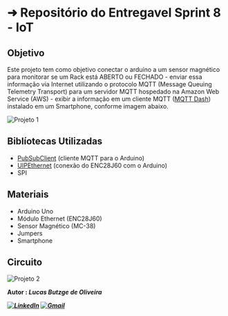 
# ➜ Repositório do Entregavel Sprint 8 - IoT

## Objetivo
Este projeto tem como objetivo conectar o arduíno a um sensor magnético para monitorar se um Rack está ABERTO ou FECHADO - enviar essa informação via Internet
utilizando o protocolo MQTT (Message Queuing Telemetry Transport) para um servidor MQTT hospedado na Amazon Web Service (AWS) - exibir a informação 
em um cliente MQTT ([MQTT Dash](https://play.google.com/store/apps/details?id=net.routix.mqttdash&hl=en&gl=US)) instalado em um Smartphone, conforme imagem abaixo.

![Projeto 1](https://user-images.githubusercontent.com/78054160/106751642-3763f000-6608-11eb-835d-d35a99a629a1.png)


## Biblíotecas Utilizadas
- [PubSubClient](https://github.com/knolleary/pubsubclient) (cliente MQTT para o Arduino)
- [UIPEthernet](https://github.com/UIPEthernet/UIPEthernet) (conexão do ENC28J60 com o Arduino)
- SPI


## Materiais
- Arduino Uno
- Módulo Ethernet (ENC28J60)
- Sensor Magnético (MC-38)
- Jumpers
- Smartphone

## Circuito

![Projeto 2](https://user-images.githubusercontent.com/78054160/106751865-8f025b80-6608-11eb-964a-313256726413.png)

<b>Autor : <i>Lucas Butzge de Oliveira

[<img alt="LinkedIn" src="https://img.shields.io/badge/linkedin%20-%230077B5.svg?&style=for-the-badge&logo=linkedin&logoColor=white"/>](https://www.linkedin.com/in/lucas-butzge-de-oliveira-3a62981b4/)
[<img alt="Gmail" src="https://img.shields.io/badge/Gmail-D14836?style=for-the-badge&logo=gmail&logoColor=white" />](https://accounts.google.com/ServiceLogin/signinchooser?service=mail&passive=true&rm=false&continue=https%3A%2F%2Fmail.google.com%2Fmail%2F&ss=1&scc=1&ltmpl=default&ltmplcache=2&emr=1&osid=1&flowName=GlifWebSignIn&flowEntry=ServiceLogin)

  

